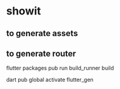 # showit


## to generate assets
## to generate router
flutter packages pub run build_runner build 


dart pub global activate flutter_gen